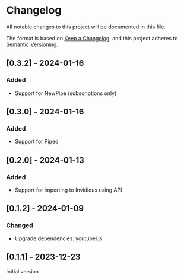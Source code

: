 # Changelog

All notable changes to this project will be documented in this file.

The format is based on [Keep a Changelog](https://keepachangelog.com/en/1.0.0/),
and this project adheres to [Semantic Versioning](https://semver.org/spec/v2.0.0.html).

## [0.3.2] - 2024-01-16

### Added

- Support for NewPipe (subscriptions only)

## [0.3.0] - 2024-01-16

### Added

- Support for Piped

## [0.2.0] - 2024-01-13

### Added

- Support for importing to Invidious using API

## [0.1.2] - 2024-01-09

### Changed

- Upgrade dependencies: youtubei.js

## [0.1.1] - 2023-12-23

Initial version

